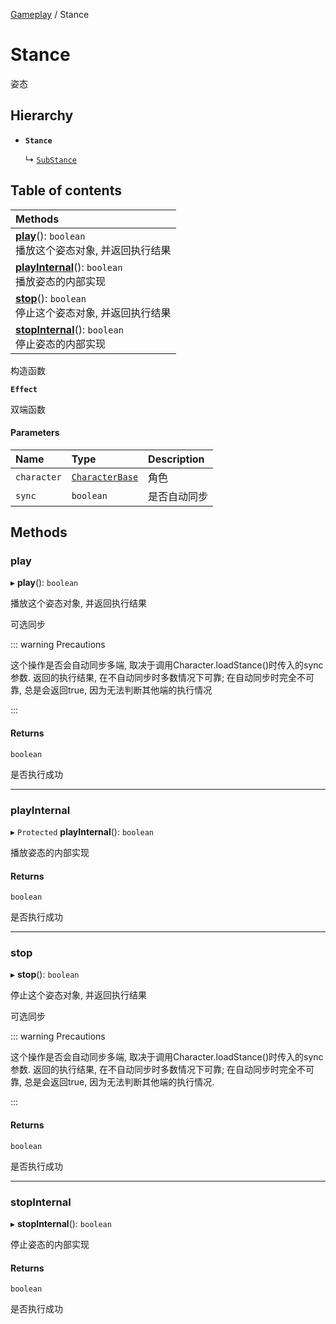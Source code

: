 [Gameplay](../modules/Gameplay.Gameplay.md) / Stance

# Stance <Badge type="tip" text="Class" /> <Score text="Stance" />

姿态

## Hierarchy

- **`Stance`**

  ↳ [`SubStance`](Gameplay.SubStance.md)

## Table of contents

| Methods |
| :-----|
| **[play](Gameplay.Stance.md#play)**(): `boolean` <br> 播放这个姿态对象, 并返回执行结果|
| **[playInternal](Gameplay.Stance.md#playinternal)**(): `boolean` <br> 播放姿态的内部实现|
| **[stop](Gameplay.Stance.md#stop)**(): `boolean` <br> 停止这个姿态对象, 并返回执行结果|
| **[stopInternal](Gameplay.Stance.md#stopinternal)**(): `boolean` <br> 停止姿态的内部实现|

构造函数

**`Effect`**

双端函数

#### Parameters

| Name | Type | Description |
| :------ | :------ | :------ |
| `character` | [`CharacterBase`](Gameplay.CharacterBase.md) | 角色 |
| `sync` | `boolean` | 是否自动同步 |

## Methods

### play <Score text="play" /> 

▸ **play**(): `boolean` <Badge type="tip" text="other" />

播放这个姿态对象, 并返回执行结果

可选同步

::: warning Precautions

这个操作是否会自动同步多端, 取决于调用Character.loadStance()时传入的sync参数.
返回的执行结果, 在不自动同步时多数情况下可靠;
在自动同步时完全不可靠, 总是会返回true, 因为无法判断其他端的执行情况

:::

#### Returns

`boolean`

是否执行成功

___

### playInternal <Score text="playInternal" /> 

▸ `Protected` **playInternal**(): `boolean` <Badge type="tip" text="other" />

播放姿态的内部实现


#### Returns

`boolean`

是否执行成功

___

### stop <Score text="stop" /> 

▸ **stop**(): `boolean` <Badge type="tip" text="other" />

停止这个姿态对象, 并返回执行结果

可选同步

::: warning Precautions

这个操作是否会自动同步多端, 取决于调用Character.loadStance()时传入的sync参数.
返回的执行结果, 在不自动同步时多数情况下可靠;
在自动同步时完全不可靠, 总是会返回true, 因为无法判断其他端的执行情况.

:::

#### Returns

`boolean`

是否执行成功

___

### stopInternal <Score text="stopInternal" /> 

▸ **stopInternal**(): `boolean` <Badge type="tip" text="other" />

停止姿态的内部实现


#### Returns

`boolean`

是否执行成功
